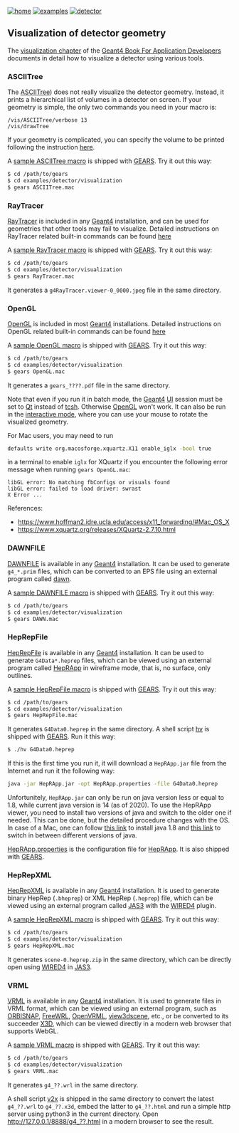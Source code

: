 [![home](https://img.shields.io/badge/gears-home-blue?style=flat)](../../..)
[![examples](https://img.shields.io/badge/gears-examples-green?style=flat)](../..)
[![detector](https://img.shields.io/badge/examples-detector-orange?style=flat)](..)

## Visualization of detector geometry

The [visualization chapter]({{site.g4doc}}/Visualization/visualization.html) of the [Geant4 Book For Application Developers]({{site.g4doc}}) documents in detail how to visualize a detector using various tools.

### ASCIITree

The [ASCIITree][]) does not really visualize the detector geometry. Instead, it prints a hierarchical list of volumes in a detector on screen. If your geometry is simple, the only two commands you need in your macro is:

```
/vis/ASCIITree/verbose 13
/vis/drawTree
```

If your geometry is complicated, you can specify the volume to be printed following the instruction [here]({{site.g4doc}}/Visualization/AllResources/Control/UIcommands/_vis_ASCIITree_.html).

A [sample ASCIITree macro]({{site.file}}/examples/detector/visualization/ASCIITree.mac) is shipped with [GEARS][]. Try it out this way:

```sh
$ cd /path/to/gears
$ cd examples/detector/visualization
$ gears ASCIITree.mac
```
[ASCIITree]:{{site.g4doc}}/Visualization/visdrivers.html#visualization-of-detector-geometry-tree

### RayTracer

[RayTracer]({{site.g4doc}}/Visualization/visdrivers.html#raytracer) is included in any [Geant4][] installation, and can be used for geometries that other tools may fail to visualize. Detailed instructions on RayTracer related built-in commands can be found [here]({{site.g4doc}}/Control/AllResources/Control/UIcommands/_vis_rayTracer_.html)

A [sample RayTracer macro]({{site.file}}/examples/detector/visualization/RayTracer.mac) is shipped with [GEARS][]. Try it out this way:

```sh
$ cd /path/to/gears
$ cd examples/detector/visualization
$ gears RayTracer.mac
```

It generates a `g4RayTracer.viewer-0_0000.jpeg` file in the same directory.

### OpenGL

[OpenGL][] is included in most [Geant4][] installations. Detailed instructions on OpenGL related built-in commands can be found [here]({{site.g4doc}}/Control/AllResources/Control/UIcommands/_vis_ogl_.html)

A [sample OpenGL macro]({{site.file}}/examples/detector/visualization/OpenGL.mac) is shipped with [GEARS][]. Try it out this way:

```sh
$ cd /path/to/gears
$ cd examples/detector/visualization
$ gears OpenGL.mac
```

It generates a `gears_????.pdf` file in the same directory.

Note that even if you run it in batch mode, the [Geant4][] [UI][] session must be set to [Qt][] instead of [tcsh][]. Otherwise [OpenGL][] won't work. It can also be run in the [interactive mode]({{site.g4doc}}/GettingStarted/graphicalUserInterface.html), where you can use your mouse to rotate the visualized geometry.

For Mac users, you may need to run

```sh
defaults write org.macosforge.xquartz.X11 enable_iglx -bool true
```

in a terminal to enable `iglx` for XQuartz if you encounter the following error message when running `gears OpenGL.mac`:

```
libGL error: No matching fbConfigs or visuals found
libGL error: failed to load driver: swrast
X Error ...
```

References:

- <https://www.hoffman2.idre.ucla.edu/access/x11_forwarding/#Mac_OS_X>
- <https://www.xquartz.org/releases/XQuartz-2.7.10.html>

[OpenGL]:{{site.g4doc}}/Visualization/visdrivers.html#opengl
[UI]:../../../#user-interface
[Qt]:{{site.g4doc}}/GettingStarted/graphicalUserInterface.html#g4uixm-g4uiqt-and-g4uiwin32-classes
[tcsh]:{{site.g4doc}}/GettingStarted/graphicalUserInterface.html#g4uiterminal

### DAWNFILE

[DAWNFILE]({{site.g4doc}}/Visualization/visdrivers.html#dawn) is available in any [Geant4][] installation. It can be used to generate `g4_*.prim` files, which can be converted to an EPS file using an external program called [dawn](https://geant4.kek.jp/~tanaka/DAWN/About_DAWN.html).

A [sample DAWNFILE macro]({{site.file}}/examples/detector/visualization/DAWN.mac) is shipped with [GEARS][]. Try it out this way:

```sh
$ cd /path/to/gears
$ cd examples/detector/visualization
$ gears DAWN.mac
```

### HepRepFile

[HepRepFile]({{site.g4doc}}/Visualization/visdrivers.html#heprepfile) is available in any [Geant4][] installation. It can be used to generate `G4Data*.heprep` files, which can be viewed using an external program called [HepRApp][] in wireframe mode, that is, no surface, only outlines.

A [sample HepRepFile macro]({{site.file}}/examples/detector/visualization/HepRepFile.mac) is shipped with [GEARS][]. Try it out this way:

```sh
$ cd /path/to/gears
$ cd examples/detector/visualization
$ gears HepRepFile.mac
```

It generates `G4Data0.heprep` in the same directory. A shell script [hv]({{site.file}}/examples/detector/visualization/hv) is shipped with [GEARS][]. Run it this way:

```sh
$ ./hv G4Data0.heprep
```

If this is the first time you run it, it will download a `HepRApp.jar` file from the Internet and run it the following way:

```sh
java -jar HepRApp.jar -opt HepRApp.properties -file G4Data0.heprep
```

Unfortunitely, `HepRApp.jar` can only be run on java version less or equal to 1.8, while current java version is 14 (as of 2020). To use the HepRApp viewer, you need to install two versions of java and switch to the older one if needed. This can be done, but the detailed procedure changes with the OS. In case of a Mac, one can follow [this link](https://stackoverflow.com/questions/24342886/how-to-install-java-8-on-mac) to install java 1.8 and [this link](https://stackoverflow.com/questions/21964709/how-to-set-or-change-the-default-java-jdk-version-on-os-x) to switch in between different versions of java.

[HepRApp.properties]({{site.file}}/examples/detector/visualization/HepRApp.properties) is the configuration file for [HepRApp][]. It is also shipped with [GEARS][].

[HepRApp]: https://www.slac.stanford.edu/~perl/HepRApp/

### HepRepXML

[HepRepXML]({{site.g4doc}}/Visualization/visdrivers.html#heprepxml) is available in any [Geant4][] installation. It is used to generate binary HepRep (`.bheprep`) or XML HepRep (`.heprep`) file, which can be viewed using an external program called [JAS3][] with the [WIRED4][] plugin.

A [sample HepRepXML macro]({{site.file}}/examples/detector/visualization/HepRepXML.mac) is shipped with [GEARS][]. Try it out this way:

```sh
$ cd /path/to/gears
$ cd examples/detector/visualization
$ gears HepRepXML.mac
```

It generates `scene-0.heprep.zip` in the same directory, which can be directly open using [WIRED4][] in [JAS3][].

[JAS3]: http://jas.freehep.org/jas3
[WIRED4]:http://wired.freehep.org/index.html

### VRML

[VRML][] is available in any [Geant4][] installation. It is used to generate files in VRML format, which can be viewed using an external program, such as [ORBISNAP][], [FreeWRL][], [OpenVRML][], [view3dscene][], etc., or be converted to its succeeder [X3D][], which can be viewed directly in a modern web browser that supports WebGL.

A [sample VRML macro]({{site.file}}/examples/detector/visualization/VRML.mac) is shipped with [GEARS][]. Try it out this way:

```sh
$ cd /path/to/gears
$ cd examples/detector/visualization
$ gears VRML.mac
```

It generates `g4_??.wrl` in the same directory.

A shell script [v2x][] is shipped in the same directory to convert the latest `g4_??.wrl` to `g4_??.x3d`, embed the latter to `g4_??.html` and run a simple http server using python3 in the current directory. Open <http://127.0.0.1/8888/g4_??.html> in a modern browser to see the result.

[GEARS]: http://physino.xyz/gears
[Geant4]: http://geant4.cern.ch
[VRML]:http://geant4-userdoc.web.cern.ch/geant4-userdoc/UsersGuides/ForApplicationDeveloper/html/Visualization/visdrivers.html#vrml
[ORBISNAP]:https://www.orbisnap.com/download2.html
[OpenVRML]:https://sourceforge.net/projects/openvrml/
[FreeWRL]: https://sourceforge.net/projects/freewrl/
[view3dscene]:https://castle-engine.sourceforge.io/view3dscene.php
[X3D]:https://stackoverflow.com/questions/14849593/vrml-to-x3d-conversion
[v2x]:https://github.com/jintonic/gears/blob/master/examples/detector/visualization/v2x
